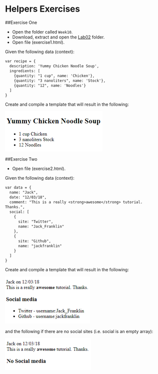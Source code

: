 # Helpers Exercises

##Exercise One

- Open the folder called `Week10`.
- Download, extract and open the [Lab02](archives/lab02.zip) folder.
- Open file (exercise1.html).

Given the following data (context):
~~~
var recipe = {
  description: 'Yummy Chicken Noodle Soup',
  ingredients: [
    {quantity: "1 cup", name: 'Chicken'},
    {quantity: "3 nanoliters", name: 'Stock'},
    {quantity: "12", name: 'Noodles'}
  ]
}
~~~

Create and compile a template that will result in the following:

![](img/exercise.png)


##Exercise Two

- Open file (exercise2.html).

Given the following data (context):
~~~
var data = {
  name: "Jack",
  date: "12/03/18",
  comment: "This is a really <strong>awesome</strong> tutorial. Thanks.",
  social: [
    {
      site: "Twitter",
      name: "Jack_Franklin"
    },
    {
      site: "Github",
      name: "jackfranklin"
    }
  ]
}
~~~

Create and compile a template that will result in the following:

![](img/exercise2.png)

and the following if there are no social sites (i.e. social is an empty array):

![](img/exercise3.png)
